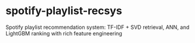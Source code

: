 # spotify-playlist-recsys
Spotify playlist recommendation system: TF-IDF + SVD retrieval, ANN, and LightGBM ranking with rich feature engineering
